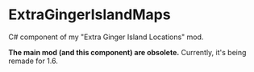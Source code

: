 # ExtraGingerIslandMaps
C# component of my "Extra Ginger Island Locations" mod.

**The main mod (and this component) are obsolete.** 
Currently, it's being remade for 1.6.
